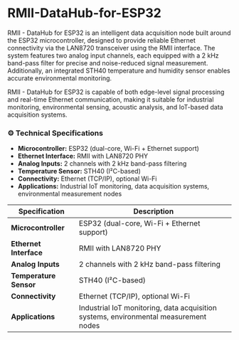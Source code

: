 # RMII-DataHub-for-ESP32
RMII - DataHub for ESP32 is an intelligent data acquisition node built around the ESP32 microcontroller, designed to provide reliable Ethernet connectivity via the LAN8720 transceiver using the RMII interface.
The system features two analog input channels, each equipped with a 2 kHz band-pass filter for precise and noise-reduced signal measurement. Additionally, an integrated STH40 temperature and humidity sensor enables accurate environmental monitoring.

RMII - DataHub for ESP32 is capable of both edge-level signal processing and real-time Ethernet communication, making it suitable for industrial monitoring, environmental sensing, acoustic analysis, and IoT-based data acquisition systems.

### ⚙️ **Technical Specifications**
- **Microcontroller:** ESP32 (dual-core, Wi-Fi + Ethernet support)  
- **Ethernet Interface:** RMII with LAN8720 PHY  
- **Analog Inputs:** 2 channels with 2 kHz band-pass filtering  
- **Temperature Sensor:** STH40 (I²C-based)  
- **Connectivity:** Ethernet (TCP/IP), optional Wi-Fi  
- **Applications:** Industrial IoT monitoring, data acquisition systems, environmental measurement nodes  

| Specification        | Description |
|----------------------|-------------|
| **Microcontroller**  | ESP32 (dual-core, Wi-Fi + Ethernet support) |
| **Ethernet Interface** | RMII with LAN8720 PHY |
| **Analog Inputs**    | 2 channels with 2 kHz band-pass filtering |
| **Temperature Sensor** | STH40 (I²C-based) |
| **Connectivity**     | Ethernet (TCP/IP), optional Wi-Fi |
| **Applications**     | Industrial IoT monitoring, data acquisition systems, environmental measurement nodes |
